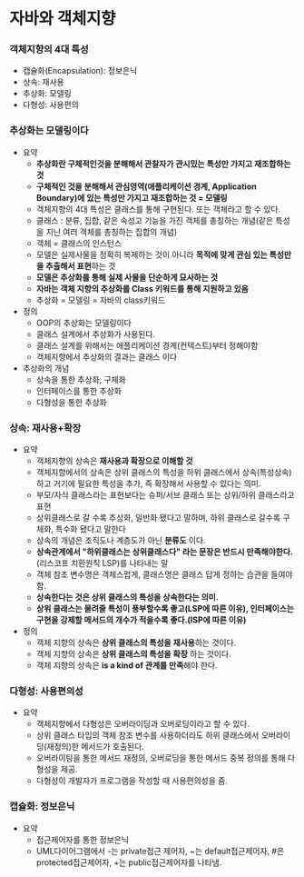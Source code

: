 # 자바와 객체지향

### 객체지향의 4대 특성
* 캡슐화(Encapsulation): 정보은닉
* 상속: 재사용
* 추상화: 모델링
* 다형성: 사용편의
  
### 추상화는 모델링이다
* 요약
  * **추상화란 구체적인것을 분해해서 관찰자가 관시밌는 특성만 가지고 재조합하는 것**
  * **구체적인 것을 분해해서 관심영역(애플리케이션 경계, Application Boundary)에 있는 특성만 가지고 재조합하는 것 = 모델링**
  * 객체지향의 4대 특성은 클래스를 통해 구현된다. 또는 객체라고 할 수 있다.
  * 클래스 : 분류, 집합, 같은 속성고 기능을 가진 객체를 총칭하는 개념(같은 특성을 지닌 여러 객체를 총칭하는 집합의 개념)
  * 객체 = 클래스의 인스턴스
  * 모델은 실제사물을 정확히 복제하는 것이 아니라 **목적에 맞게 관심 있는 특성만을 추출해서 표현**하는 것
  * **모델은 추상화를 통해 실제 사물을 단순하게 묘사하는 것**
  * **자바는 객체 지향의 추상화를 Class 키워드를 통해 지원하고 있음**
  * 추상화 = 모델링 = 자바의 class키워드
* 정의
  * OOP의 추상화는 모델링이다
  * 클래스 설계에서 추상화가 사용된다.
  * 클래스 설계를 위해서는 애플리케이션 경계(컨텍스트)부터 정해야함
  * 객체지향에서 추상화의 결과는 클래스 이다
* 추상화의 개념
  * 상속을 통한 추상화, 구체화
  * 인터페이스를 통한 추상화
  * 다형성을 통한 추상화

### 상속: 재사용+확장
* 요약
  * 객체지향의 상속은 **재사용과 확장으로 이해할 것**
  * 객체지향에서의 상속은 상위 클래스의 특성을 하위 클래스에서 상속(특성상속) 하고 거기에 필요한 특성을  추가, 즉 확장해서 사용할 수 있다는 의미.
  * 부모/자식 클래스라는 표현보다는 슈퍼/서브 클래스 또는 상위/하위 클래스라고 표현
  * 상위클래스로 갈 수록 추상화, 일반화 됐다고 말하며, 하위 클래스로 갈수록 구체화, 특수화 됐다고 말한다
  * 상속의 개념은 조직도나 계층도가 아닌 **분류도** 이다.
  * **상속관계에서 "하위클래스는 상위클래스다" 라는 문장은 반드시 만족해야한다.** (리스코프 치환원칙 LSP)를 나타내는 말
  * 객체 참조 변수명은 객체스럽게, 클래스명은 클래스 답게 정하는 습관을 들여야 함.
  * **상속한다는 것은 상위 클래스의 특성을 상속한다는 의미.**
  * **상위 클래스는 물려줄 특성이 풍부할수록 좋고(LSP에 따른 이유), 인터페이스는 구현을 강제할 메서드의 개수가 적을수록 좋다.(ISP에 따른 이유)**
* 정의
  * 객체 지향의 상속은 **상위 클래스의 특성을 재사용**하는 것이다.
  * 객체 지향의 상속은 **상위 클래스의 특성을 확장** 하는 것이다.
  * 객체 지향의 상속은 **is a kind of 관계를 만족**해야 한다.

### 다형성: 사용편의성
* 요약
  * 객체지향에서 다형성은 오버라이딩과 오버로딩이라고 할 수 있다.
  * 상위 클래스 타입의 객체 참조 변수를 사용하더라도 하위 클래스에서 오버라이딩(재정의)한 메서드가 호출된다.
  * 오버라이팅을 통한 메서드 재정의, 오버로딩을 통한 메서드 중복 정의를 통해 다형성을 제공.
  * 다형성이 개발자가 프로그램을 작성할 때 사용편의성을 줌.

### 캡슐화: 정보은닉
* 요약
  * 접근제어자를 통한 정보은닉
  * UML다이어그램에서 -는 private접근 제어자, ~는 default접근제어자, #은 protected접근제어자, +는 public접근제어자를 나타냄. 
